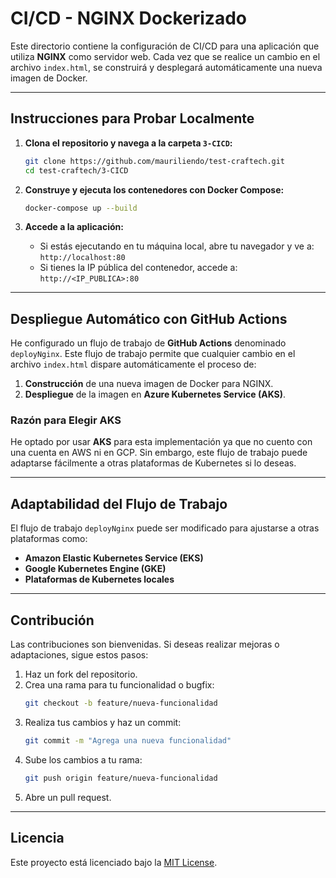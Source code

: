 # **CI/CD - NGINX Dockerizado**

Este directorio contiene la configuración de CI/CD para una aplicación que utiliza **NGINX** como servidor web. Cada vez que se realice un cambio en el archivo `index.html`, se construirá y desplegará automáticamente una nueva imagen de Docker.

---

## **Instrucciones para Probar Localmente**

1. **Clona el repositorio y navega a la carpeta `3-CICD`:**
   ```bash
   git clone https://github.com/mauriliendo/test-craftech.git
   cd test-craftech/3-CICD
   ```

2. **Construye y ejecuta los contenedores con Docker Compose:**
   ```bash
   docker-compose up --build
   ```

3. **Accede a la aplicación:**
   - Si estás ejecutando en tu máquina local, abre tu navegador y ve a:  
     `http://localhost:80`
   - Si tienes la IP pública del contenedor, accede a:  
     `http://<IP_PUBLICA>:80`

---

## **Despliegue Automático con GitHub Actions**

He configurado un flujo de trabajo de **GitHub Actions** denominado `deployNginx`. Este flujo de trabajo permite que cualquier cambio en el archivo `index.html` dispare automáticamente el proceso de:

1. **Construcción** de una nueva imagen de Docker para NGINX.
2. **Despliegue** de la imagen en **Azure Kubernetes Service (AKS)**.

### **Razón para Elegir AKS**

He optado por usar **AKS** para esta implementación ya que no cuento con una cuenta en AWS ni en GCP. Sin embargo, este flujo de trabajo puede adaptarse fácilmente a otras plataformas de Kubernetes si lo deseas.

---

## **Adaptabilidad del Flujo de Trabajo**

El flujo de trabajo `deployNginx` puede ser modificado para ajustarse a otras plataformas como:

- **Amazon Elastic Kubernetes Service (EKS)**
- **Google Kubernetes Engine (GKE)**
- **Plataformas de Kubernetes locales**

---

## **Contribución**

Las contribuciones son bienvenidas. Si deseas realizar mejoras o adaptaciones, sigue estos pasos:

1. Haz un fork del repositorio.
2. Crea una rama para tu funcionalidad o bugfix:
   ```bash
   git checkout -b feature/nueva-funcionalidad
   ```
3. Realiza tus cambios y haz un commit:
   ```bash
   git commit -m "Agrega una nueva funcionalidad"
   ```
4. Sube los cambios a tu rama:
   ```bash
   git push origin feature/nueva-funcionalidad
   ```
5. Abre un pull request.

---

## **Licencia**

Este proyecto está licenciado bajo la [MIT License](LICENSE).